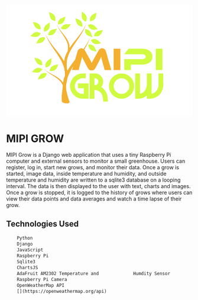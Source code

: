 
![](temp_test/static/temp_test/images/mypigrow_logo.png)

# MIPI GROW
MIPI Grow is a Django web application that uses a tiny Raspberry Pi computer and external sensors to monitor a small greenhouse. Users can register, log in, start new grows, and monitor their data. Once a grow is started, image data, inside temperature and humidity, and outside temperature and humidity are written to a sqlite3 database on a looping interval. The data is then displayed to the user with text, charts and images. Once a grow is stopped, it is logged to the history of grows where users can view their data points and data averages and watch a time lapse of their grow.

## Technologies Used
		Python
		Django
		JavaScript
		Raspberry Pi
		Sqlite3
		ChartsJS
		AdaFruit AM2302 Temperature and 			Humdity Sensor
		Raspberry Pi Camera
		OpenWeatherMap API
		[](https://openweathermap.org/api)